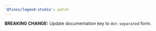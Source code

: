 ```yaml
---
'@finos/legend-studio': patch
---
```


**BREAKING CHANGE:** Update documentation key to `dot-separated` form.
